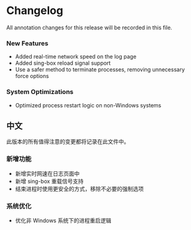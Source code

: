 # Changelog

All annotation changes for this release will be recorded in this file.

### New Features
- Added real-time network speed on the log page
- Added sing-box reload signal support
- Use a safer method to terminate processes, removing unnecessary force options

### System Optimizations
- Optimized process restart logic on non-Windows systems


## 中文

此版本的所有值得注意的变更都将记录在此文件中。

### 新增功能
- 新增实时网速在日志页面中
- 新增 sing-box 重载信号支持
- 结束进程时使用更安全的方式，移除不必要的强制选项


### 系统优化
- 优化非 Windows 系统下的进程重启逻辑
